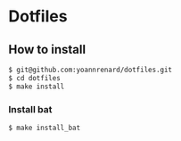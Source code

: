# Dotfiles

## How to install

```bash
$ git@github.com:yoannrenard/dotfiles.git
$ cd dotfiles
$ make install
```

### Install bat

```bash
$ make install_bat
```

